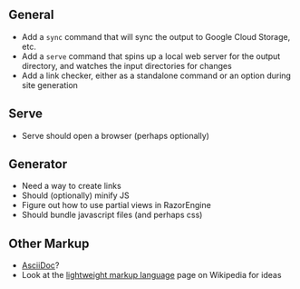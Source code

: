 
## General ##

- Add a `sync` command that will sync the output to Google Cloud Storage, etc.
- Add a `serve` command that spins up a local web server for the output directory, and watches the input directories for changes
- Add a link checker, either as a standalone command or an option during site generation

## Serve ##

- Serve should open a browser (perhaps optionally)

## Generator ##

- Need a way to create links
- Should (optionally) minify JS
- Figure out how to use partial views in RazorEngine
- Should bundle javascript files (and perhaps css)


## Other Markup ##

- [AsciiDoc](http://www.methods.co.nz/asciidoc/)?
- Look at the [lightweight markup language](https://en.wikipedia.org/wiki/Lightweight_markup_language) page on Wikipedia for ideas

